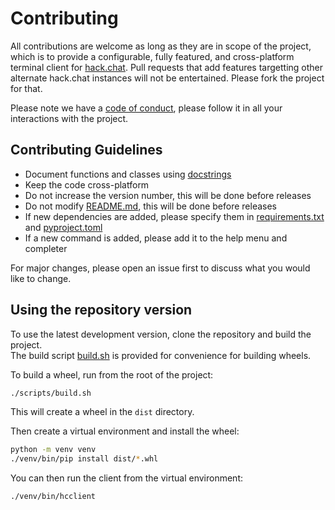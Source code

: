 # Contributing

All contributions are welcome as long as they are in scope of the project, which is to provide a configurable, fully featured, and cross-platform terminal client for [hack.chat](https://hack.chat/). Pull requests that add features targetting other alternate hack.chat instances will not be entertained. Please fork the project for that.

Please note we have a [code of conduct](../docs/CODE_OF_CONDUCT.md), please follow it in all your interactions with the project.


## Contributing Guidelines

- Document functions and classes using [docstrings](https://www.python.org/dev/peps/pep-0257/)
- Keep the code cross-platform
- Do not increase the version number, this will be done before releases
- Do not modify [README.md](../docs/README.md), this will be done before releases
- If new dependencies are added, please specify them in [requirements.txt](../requirements.txt) and [pyproject.toml](../pyproject.toml)
- If a new command is added, please add it to the help menu and completer

For major changes, please open an issue first to discuss what you would like to change.


## Using the repository version

To use the latest development version, clone the repository and build the project.<br />
The build script [build.sh](../scripts/build.sh) is provided for convenience for building wheels.

To build a wheel, run from the root of the project:
```bash
./scripts/build.sh
```
This will create a wheel in the `dist` directory.

Then create a virtual environment and install the wheel:
```bash
python -m venv venv
./venv/bin/pip install dist/*.whl
```

You can then run the client from the virtual environment:
```bash
./venv/bin/hcclient
```
